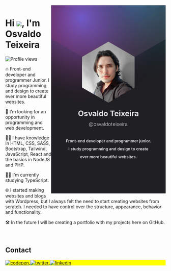 <img align="right" height="590em" src="https://github.com/osvaldoteixeira/files/blob/main/githubcard-osvaldo-teixeira.svg"/>

<!-- <img align="right" height="590em" src="https://raw.githubusercontent.com/osvaldoteixeira/files/main/imagem-osvaldoteixeira.svg"/> -->

<h1 align="left">Hi <img src="https://raw.githubusercontent.com/kaueMarques/kaueMarques/master/hi.gif" height="30px">, I'm Osvaldo Teixeira</h1>
<p align="left"> <img src="https://komarev.com/ghpvc/?username=osvaldoteixeira&color=blue" alt="Profile views" /> </p>



🔥 Front-end developer and programmer
Junior. I study programming and design
to create ever more beautiful websites. 

🔭 I'm looking for an opportunity in programming and web development.

👨‍💼 I have knowledge in HTML, CSS, SASS, Bootstrap, Tailwind, JavaScript, React and the basics in NodeJS and PHP.

👨‍💻 I'm currently studying TypeScript.

🌐 I started making websites and blogs with Wordpress, but I always felt the need to start creating websites from scratch. I needed to have control over the structure, appearance, behavior and functionality.

🛠️ In the future I will be creating a portfolio with my projects here on GitHub.

<!-- - ▶️ I (not) regularly post videos on [youtube.com/maykbrito](https://youtube.com/maykbrito)

- 💬 Ask me about **JavaScript, HTML, CSS, SQL, Node.JS**

- ⚡ Fun fact **Oneye 😜**

- 👨‍💻 More at [maykbrito.dev](https://maykbrito.dev) -->

<!--

<br><br>

## 🛠 &nbsp;Tech Stack

![JavaScript](https://img.shields.io/badge/-JavaScript-05122A?style=flat&logo=javascript)&nbsp;
![Node.js](https://img.shields.io/badge/-Node.js-05122A?style=flat&logo=node.js)&nbsp;
![HTML](https://img.shields.io/badge/-HTML-05122A?style=flat&logo=HTML5)&nbsp;
![CSS](https://img.shields.io/badge/-CSS-05122A?style=flat&logo=CSS3&logoColor=1572B6)&nbsp;
![React](https://img.shields.io/badge/-React-05122A?style=flat&logo=react)&nbsp;
![Git](https://img.shields.io/badge/-Git-05122A?style=flat&logo=git)&nbsp;
![GitHub](https://img.shields.io/badge/-GitHub-05122A?style=flat&logo=github)&nbsp;
![Markdown](https://img.shields.io/badge/-Markdown-05122A?style=flat&logo=markdown)&nbsp;
![Visual Studio Code](https://img.shields.io/badge/-Visual%20Studio%20Code-05122A?style=flat&logo=visual-studio-code&logoColor=007ACC)&nbsp;
![PostgreSQL](https://img.shields.io/badge/-PostgreSQL-05122A?style=flat&logo=postgresql)&nbsp;
![SQLite](https://img.shields.io/badge/-SQLite-05122A?style=flat&logo=sqlite)&nbsp;

<br><br>

## ⚙️ &nbsp;GitHub Analytics

<p align="left">
<img width="530em" src="https://github-readme-stats.vercel.app/api?username=maykbrito&show_icons=true&theme=vision-friendly-dark" alt="maykbrito's stats"/>
<img width="530em" src="https://github-readme-stats.vercel.app/api/top-langs/?username=maykbrito&layout=compact&theme=vision-friendly-dark" alt="maykbrito's most languages"/>
</p>
-->
<br>

## Contact

<p align="left" style="background:yellow">
<a href="https://codepen.io/osvaldoteixeira" target="_blank">
  <img align="center" src="https://img.shields.io/badge/-osvaldoteixeira-05122A?style=flat&logo=codepen" alt="codepen"/>
</a>
<a href="https://twitter.com/osvaldobtjr" target="_blank">
  <img align="center" src="https://img.shields.io/badge/-osvaldobtjr-05122A?style=flat&logo=twitter" alt="twitter"/>  
</a>
<a href="https://www.linkedin.com/in/osvaldobtjr" target="_blank">
  <img align="center" src="https://img.shields.io/badge/-osvaldobtjr-05122A?style=flat&logo=linkedin" alt="linkedin"/>
</a>
<!-- <a href="https://instagram.com/maykbrito" target="_blank">
 <img align="center" src="https://img.shields.io/badge/-maykbrito-05122A?style=flat&logo=instagram" alt="instagram"/>
</a>
<a href="https://youtube.com/maykbrito" target="_blank">
 <img align="center" src="https://img.shields.io/badge/-maykbrito-05122A?style=flat&logo=youtube" alt="youtube"/>
</a> -->
</p>

<!--

<img width="490em" src="https://github-readme-twitter-gazf.vercel.app/api?id=maykbrito&layout=wide&show_reply=off&show_retweet=off" />


**maykbrito/maykbrito** is a ✨ _special_ ✨ repository because its `README.md` (this file) appears on your GitHub profile.

Here are some ideas to get you started:

- 🔭 I’m currently working on ...
- 🌱 I’m currently learning ...
- 👯 I’m looking to collaborate on ...
- 🤔 I’m looking for help with ...
- 💬 Ask me about ...
- 📫 How to reach me: ...
- 😄 Pronouns: ...
- ⚡ Fun fact: ...
-->
